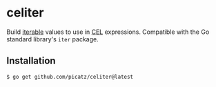 # celiter
 
Build [iterable] values to use in [CEL] expressions. Compatible with the Go standard library's `iter` package.

[CEL]: https://cel.dev/
[iterable]: https://github.com/google/cel-go/blob/6d1c0a2a38f56df60501a0440e8a0e94ad393d0d/common/types/traits/iterator.go

## Installation

```bash
$ go get github.com/picatz/celiter@latest
```
